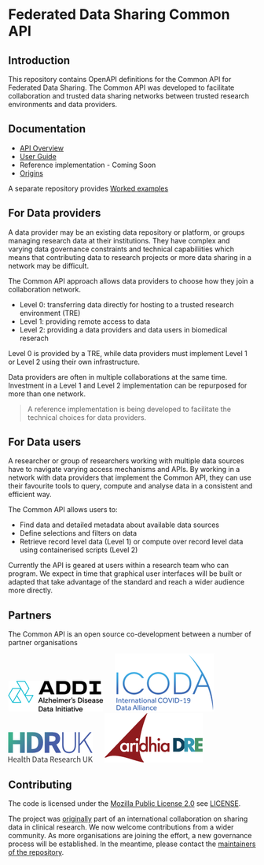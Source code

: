 # Federated Data Sharing Common API

## Introduction

This repository contains OpenAPI definitions for the Common API for Federated Data Sharing. The Common API was developed to facilitate collaboration and trusted data sharing networks between trusted research environments and data providers.

## Documentation

- [API Overview](./doc/API_Overview.md)
- [User Guide](./doc/User_Guide.md)
- Reference implementation - Coming Soon
- [Origins](./doc/Origins.md)

A separate repository provides [Worked examples](https://github.com/federated-data-sharing/common-api-examples)

## For Data providers

A data provider may be an existing data repository or platform, or groups managing research data at their institutions. They have complex and varying data governance constraints and technical capabiliities which means that contributing data to research projects or more data sharing in a network may be difficult.

The Common API approach allows data providers to choose how they join a collaboration network.

- Level 0: transferring data directly for hosting to a trusted research environment (TRE)
- Level 1: providing remote access to data
- Level 2: providing a  data providers and data users in biomedical reserach 

Level 0 is provided by a TRE, while data providers must implement Level 1 or Level 2 using their own infrastructure.

Data providers are often in multiple collaborations at the same time. Investment in a Level 1 and Level 2 implementation can be repurposed for more than one network.

> A reference implementation is being developed to facilitate the technical choices for data providers.

## For Data users

A researcher or group of researchers working with multiple data sources have to navigate varying access mechanisms and APIs. By working in a network with data providers that implement the Common API, they can use their favourite tools to query, compute and analyse data in a consistent and efficient way. 

The Common API allows users to:

- Find data and detailed metadata about available data sources
- Define selections and filters on data
- Retrieve record level data (Level 1) or compute over record level data using containerised scripts (Level 2) 

Currently the API is geared at users within a research team who can program. We expect in time that graphical user interfaces will be built or adapted that take advantage of the standard and reach a wider audience more directly.

## Partners

The Common API is an open source co-development between a number of partner organisations

[![ADDI logo](./doc/addi-logo.png "ADDI logo")](https://www.alzheimersdata.org/)
&nbsp;&nbsp;&nbsp;&nbsp;
[![ICODA Research logo](./doc/icoda-research-logo.png "ICODA Research Logo")](https://www.icoda-research.org) 
&nbsp;&nbsp;&nbsp;&nbsp;
[![HDR UK logo](./doc/hdruk-logo.png "HDR UK Logo")](https://www.hdruk.ac.uk) 
&nbsp;&nbsp;&nbsp;&nbsp;
[![Aridhia DRE logo](./doc/aridhia-dre-logo.png "Aridhia DRE Logo")](https://www.aridhia.com) 

## Contributing

The code is licensed under the [Mozilla Public License 2.0](https://www.mozilla.org/en-US/MPL/2.0/) see [LICENSE](./LICENSE). 

The project was [originally](./doc/Origins.md) part of an international collaboration on sharing data in clinical research. We now welcome contributions from a wider community. As more organisations are joining the effort, a new governance process will be established. In the meantime, please contact the [maintainers of the repository](mailto:info@fds-api.org).

